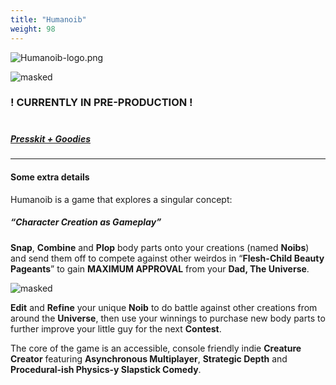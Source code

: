 ```yaml
---
title: "Humanoib"
weight: 98
---
```

![Humanoib-logo.png](/images/Humanoib-logline.png)

![masked](/images/humanoibexample.gif)
### ! CURRENTLY IN PRE-PRODUCTION ! <br/><br/>
##### [Presskit + Goodies](https://drive.google.com/drive/folders/1zidCV8IT0qdyPJQIqpHSbWYummEk4De7?usp=drive_link)
------------------------------------
#### Some extra details
Humanoib is a game that explores a singular
concept:
##### “**Character Creation as Gameplay**”

**Snap**, **Combine** and **Plop** body parts onto your creations (named **Noibs**) and send them off to compete against other weirdos in
“**Flesh-Child Beauty Pageants**” to gain **MAXIMUM APPROVAL** from your **Dad, The Universe**.

![masked](/images/ballpit.gif)

**Edit** and **Refine** your unique **Noib** to do battle against other creations from around the **Universe**, then use your winnings to purchase new body parts to further improve your little guy for the next **Contest**.

The core of the game is an accessible, console friendly indie **Creature Creator** featuring **Asynchronous Multiplayer**, **Strategic Depth** and **Procedural-ish Physics-y Slapstick Comedy**.
